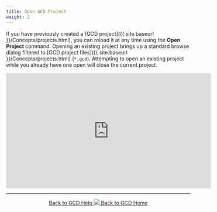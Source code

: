 ```yaml
---
title: Open GCD Project
weight: 2
---
```


If you have previously created a [GCD project]({{ site.baseurl }}/Concepts/projects.html), you can reload it at any time using the **Open Project** command. 
Opening an existing project brings up a standard browse dialog filtered to [GCD project files]({{ site.baseurl }}/Concepts/projects.html) (`*.gcd`). Attempting to open an existing project while you already have one open will close the current project.

<div class="responsive-embed">
<iframe width="560" height="315" src="https://www.youtube.com/embed/b4ht2G6wQ4M" frameborder="0" allow="autoplay; encrypted-media" allowfullscreen></iframe>
</div>

------
<div align="center">
	<a class="hollow button" href="{{ site.baseurl }}/Help"><i class="fa fa-chevron-circle-left"></i>  Back to GCD Help </a>  
	<a class="hollow button" href="{{ site.baseurl }}/"><img src="{{ site.baseurl}}/assets/images/icons/GCDAddIn.png">  Back to GCD Home </a>  
</div>